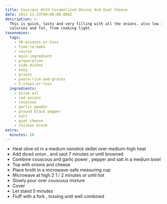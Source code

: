 ```yaml
---
title: Couscous With Caramelized Onions And Goat Cheese
date: 2011-11-23T00:00:00.000Z
description: >-
  This is quick, tasty and very filling with all the onions. also low in
  calories and fat, from cooking light.
taxonomies:
  tags:
    - 30-minutes-or-less
    - time-to-make
    - course
    - main-ingredient
    - preparation
    - side-dishes
    - easy
    - grains
    - pasta-rice-and-grains
    - 3-steps-or-less
  ingredients:
    - olive oil
    - red onions
    - couscous
    - garlic powder
    - ground black pepper
    - salt
    - goat cheese
    - chicken broth
extra:
  minutes: 20
---
```

 - Heat olive oil in a medium nonstick skillet over medium-high heat
 - Add diced onion , and saut 7 minutes or until browned
 - Combine couscous and garlic power , pepper and salt in a medium bowl
 - Top with onions and cheese
 - Place broth in a microwave-safe measuring cup
 - Microwave at high 2 1 / 2 minutes or until hot
 - Slowly pour over couscous mixture
 - Cover
 - Let stand 5 minutes
 - Fluff with a fork , tossing until well combined
